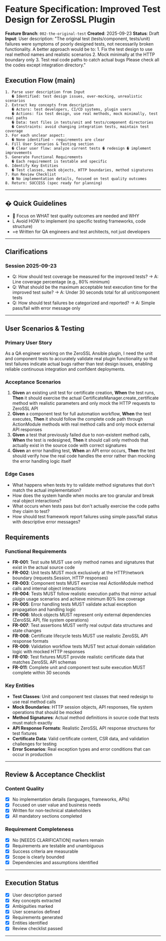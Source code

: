 # Feature Specification: Improved Test Design for ZeroSSL Plugin

**Feature Branch**: `002-the-original-test`
**Created**: 2025-09-23
**Status**: Draft
**Input**: User description: "The original test (tests/component, tests/unit) failures were symptoms of poorly designed tests, not necessarily broken functionality. A better approach would be to: 1. Fix the test design to use real method names and realistic scenarios 2. Mock minimally at the HTTP boundary only 3. Test real code paths to catch actual bugs Please check all the codes except integration directory."

## Execution Flow (main)
```
1. Parse user description from Input
   � Identified: test design issues, over-mocking, unrealistic scenarios
2. Extract key concepts from description
   � Actors: test developers, CI/CD systems, plugin users
   � Actions: fix test design, use real methods, mock minimally, test real paths
   � Data: test files in tests/unit and tests/component directories
   � Constraints: avoid changing integration tests, maintain test coverage
3. For each unclear aspect:
   � None identified - requirements are clear
4. Fill User Scenarios & Testing section
   � Clear user flow: analyze current tests � redesign � implement improvements
5. Generate Functional Requirements
   � Each requirement is testable and specific
6. Identify Key Entities
   � Test classes, mock objects, HTTP boundaries, method signatures
7. Run Review Checklist
   � No implementation details, focused on test quality outcomes
8. Return: SUCCESS (spec ready for planning)
```

---

## � Quick Guidelines
-  Focus on WHAT test quality outcomes are needed and WHY
- L Avoid HOW to implement (no specific testing frameworks, code structure)
- =e Written for QA engineers and test architects, not just developers

---

## Clarifications

### Session 2025-09-23
- Q: How should test coverage be measured for the improved tests? → A: Line coverage percentage (e.g., 80% minimum)
- Q: What should be the maximum acceptable test execution time for the improved test suite? → A: Under 30 seconds total for all unit/component tests
- Q: How should test failures be categorized and reported? → A: Simple pass/fail with error message only

---

## User Scenarios & Testing

### Primary User Story
As a QA engineer working on the ZeroSSL Ansible plugin, I need the unit and component tests to accurately validate real plugin functionality so that test failures indicate actual bugs rather than test design issues, enabling reliable continuous integration and confident deployments.

### Acceptance Scenarios
1. **Given** an existing unit test for certificate creation, **When** the test runs, **Then** it should exercise the actual CertificateManager.create_certificate method with realistic parameters and only mock the HTTP requests to ZeroSSL API
2. **Given** a component test for full automation workflow, **When** the test executes, **Then** it should follow the complete code path through ActionModule methods with real method calls and only mock external API responses
3. **Given** a test that previously failed due to non-existent method calls, **When** the test is redesigned, **Then** it should call only methods that actually exist in the source code with correct signatures
4. **Given** an error handling test, **When** an API error occurs, **Then** the test should verify how the real code handles the error rather than mocking the error handling logic itself

### Edge Cases
- What happens when tests try to validate method signatures that don't match the actual implementation?
- How does the system handle when mocks are too granular and break real object interactions?
- What occurs when tests pass but don't actually exercise the code paths they claim to test?
- How should test framework report failures using simple pass/fail status with descriptive error messages?

## Requirements

### Functional Requirements
- **FR-001**: Test suite MUST use only method names and signatures that exist in the actual source code
- **FR-002**: Unit tests MUST mock exclusively at the HTTP/network boundary (requests.Session, HTTP responses)
- **FR-003**: Component tests MUST exercise real ActionModule method calls and internal object interactions
- **FR-004**: Tests MUST follow realistic execution paths that mirror actual plugin usage scenarios and achieve minimum 80% line coverage
- **FR-005**: Error handling tests MUST validate actual exception propagation and handling logic
- **FR-006**: Mock objects MUST represent only external dependencies (ZeroSSL API, file system operations)
- **FR-007**: Test assertions MUST verify real output data structures and state changes
- **FR-008**: Certificate lifecycle tests MUST use realistic ZeroSSL API response formats
- **FR-009**: Validation workflow tests MUST test actual domain validation logic with mocked HTTP responses
- **FR-010**: Test fixtures MUST provide realistic certificate data that matches ZeroSSL API schemas
- **FR-011**: Complete unit and component test suite execution MUST complete within 30 seconds

### Key Entities
- **Test Classes**: Unit and component test classes that need redesign to use real method calls
- **Mock Boundaries**: HTTP session objects, API responses, file system operations that should be mocked
- **Method Signatures**: Actual method definitions in source code that tests must match exactly
- **API Response Formats**: Realistic ZeroSSL API response structures for test fixtures
- **Certificate Data**: Valid certificate content, CSR data, and validation challenges for testing
- **Error Scenarios**: Real exception types and error conditions that can occur in production

---

## Review & Acceptance Checklist

### Content Quality
- [x] No implementation details (languages, frameworks, APIs)
- [x] Focused on user value and business needs
- [x] Written for non-technical stakeholders
- [x] All mandatory sections completed

### Requirement Completeness
- [x] No [NEEDS CLARIFICATION] markers remain
- [x] Requirements are testable and unambiguous
- [x] Success criteria are measurable
- [x] Scope is clearly bounded
- [x] Dependencies and assumptions identified

---

## Execution Status

- [x] User description parsed
- [x] Key concepts extracted
- [x] Ambiguities marked
- [x] User scenarios defined
- [x] Requirements generated
- [x] Entities identified
- [x] Review checklist passed

---
